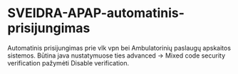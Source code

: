 # SVEIDRA-APAP-automatinis-prisijungimas
Automatinis prisijungimas prie vlk vpn bei Ambulatorinių paslaugų apskaitos sistemos. Būtina java nustatymuose ties advanced -> Mixed code security verification pažymėti Disable verification.
